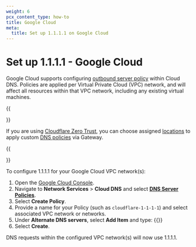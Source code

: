 ```yaml
---
weight: 6
pcx_content_type: how-to
title: Google Cloud
meta:
  title: Set up 1.1.1.1 on Google Cloud
---
```


# Set up 1.1.1.1 - Google Cloud

Google Cloud supports configuring [outbound server policy](https://cloud.google.com/dns/docs/server-policies-overview#dns-server-policy-out) within Cloud DNS. Policies are applied per Virtual Private Cloud (VPC) network, and will affect all resources within that VPC network, including any existing virtual machines.

{{<Aside type="note">}}

If you are using [Cloudflare Zero Trust](/cloudflare-one/), you can choose assigned [locations](/cloudflare-one/connections/connect-devices/agentless/dns/locations/) to apply custom [DNS policies](/cloudflare-one/policies/filtering/dns-policies/) via Gateway.

{{</Aside>}}

To configure 1.1.1.1 for your Google Cloud VPC network(s):

1. Open the [Google Cloud Console](https://console.cloud.google.com).
2. Navigate to **Network Services** > **Cloud DNS** and select [**DNS Server Policies**](https://console.cloud.google.com/net-services/dns/policies).
3. Select **Create Policy**.
4. Provide a name for your Policy (such as `cloudflare-1-1-1-1`) and select associated VPC network or networks.
5. Under **Alternate DNS servers**, select **Add Item** and type:
   {{<render file="_ipv4.md">}}
6. Select **Create**.

DNS requests within the configured VPC network(s) will now use 1.1.1.1.
